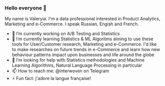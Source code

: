 ### Hello everyone :herb:
My name is Valeryia. I'm a data professional interested in Product Analytics, Marketing and e-Commerce. 
I speak Russian, Engish and French.

- 🔭 I’m currently working on A/B Testing and Statistics 
- 🌱 I’m currently learning Statistics & ML Algoritms aiming to use these tools for User/Customer research, Marketing and e-Commerce. I'd like to make researches on future trends in e-Commerce and learn how new behaviour patterns impact upon businesses and life around the globe
- 🤔 I’m looking for help with Statistics methodologies and Machine Learning Algorithms, Natural Language Processing in particular
- 📫 How to reach me: @interwoven on Telegram
- ⚡ Fun fact: j'adore la langue française! 
